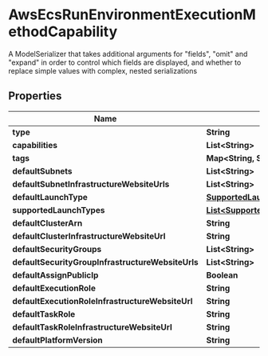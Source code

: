 

# AwsEcsRunEnvironmentExecutionMethodCapability

A ModelSerializer that takes additional arguments for \"fields\", \"omit\" and \"expand\" in order to control which fields are displayed, and whether to replace simple values with complex, nested serializations

## Properties

Name | Type | Description | Notes
------------ | ------------- | ------------- | -------------
**type** | **String** |  |  [readonly]
**capabilities** | **List&lt;String&gt;** |  |  [readonly]
**tags** | **Map&lt;String, String&gt;** |  | 
**defaultSubnets** | **List&lt;String&gt;** |  |  [optional]
**defaultSubnetInfrastructureWebsiteUrls** | **List&lt;String&gt;** |  |  [readonly]
**defaultLaunchType** | [**SupportedLaunchTypesEnum**](SupportedLaunchTypesEnum.md) |  |  [optional]
**supportedLaunchTypes** | [**List&lt;SupportedLaunchTypesEnum&gt;**](SupportedLaunchTypesEnum.md) |  |  [optional]
**defaultClusterArn** | **String** |  |  [optional]
**defaultClusterInfrastructureWebsiteUrl** | **String** |  |  [readonly]
**defaultSecurityGroups** | **List&lt;String&gt;** |  |  [optional]
**defaultSecurityGroupInfrastructureWebsiteUrls** | **List&lt;String&gt;** |  |  [readonly]
**defaultAssignPublicIp** | **Boolean** |  |  [optional]
**defaultExecutionRole** | **String** |  |  [optional]
**defaultExecutionRoleInfrastructureWebsiteUrl** | **String** |  |  [readonly]
**defaultTaskRole** | **String** |  |  [optional]
**defaultTaskRoleInfrastructureWebsiteUrl** | **String** |  |  [readonly]
**defaultPlatformVersion** | **String** |  |  [optional]



